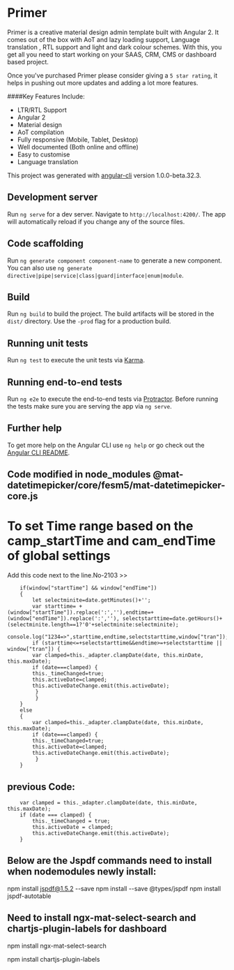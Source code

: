 # Primer

Primer is a creative material design admin template built with Angular 2. It comes out of the box with AoT and lazy loading support, Language translation , RTL support and light and dark colour schemes. With this, you get all you need to start working on your SAAS, CRM, CMS or dashboard based project.

Once you've purchased Primer please consider giving a `5 star rating`, it helps in pushing out more updates and adding a lot more features.

####Key Features Include:
* LTR/RTL Support
* Angular 2
* Material design
* AoT compilation
* Fully responsive (Mobile, Tablet, Desktop)
* Well documented (Both online and offline)
* Easy to customise
* Language translation

This project was generated with [angular-cli](https://github.com/angular/angular-cli) version 1.0.0-beta.32.3.

## Development server
Run `ng serve` for a dev server. Navigate to `http://localhost:4200/`. The app will automatically reload if you change any of the source files.

## Code scaffolding

Run `ng generate component component-name` to generate a new component. You can also use `ng generate directive|pipe|service|class|guard|interface|enum|module`.

## Build

Run `ng build` to build the project. The build artifacts will be stored in the `dist/` directory. Use the `-prod` flag for a production build.

## Running unit tests

Run `ng test` to execute the unit tests via [Karma](https://karma-runner.github.io).

## Running end-to-end tests

Run `ng e2e` to execute the end-to-end tests via [Protractor](http://www.protractortest.org/).
Before running the tests make sure you are serving the app via `ng serve`.

## Further help

To get more help on the Angular CLI use `ng help` or go check out the [Angular CLI README](https://github.com/angular/angular-cli/blob/master/README.md).


## Code modified in node_modules @mat-datetimepicker/core/fesm5/mat-datetimepicker-core.js

# To set Time range based on the camp_startTime and cam_endTime of global settings


Add this code next to the line.No-2103 >>
      
        if(window["startTime"] && window["endTime"])
        {
            let selectminite=date.getMinutes()+'';
            var starttime= +(window["startTime"]).replace(':',''),endtime=+(window["endTime"]).replace(':',''), selectstarttime=date.getHours()+(selectminite.length==1?'0'+selectminite:selectminite);
            console.log("1234=>",starttime,endtime,selectstarttime,window["tran"]);
            if (starttime<=+selectstarttime&&endtime>=+selectstarttime || window["tran"]) {
            var clamped=this._adapter.clampDate(date, this.minDate, this.maxDate);
            if (date===clamped) {
            this._timeChanged=true;
            this.activeDate=clamped;
            this.activeDateChange.emit(this.activeDate);
             }
             }
        }
        else
        {
            var clamped=this._adapter.clampDate(date, this.minDate, this.maxDate);
            if (date===clamped) {
            this._timeChanged=true;
            this.activeDate=clamped;
            this.activeDateChange.emit(this.activeDate);
             }
        }
## previous Code:
        
        var clamped = this._adapter.clampDate(date, this.minDate, this.maxDate);
        if (date === clamped) {
            this._timeChanged = true;
            this.activeDate = clamped;
            this.activeDateChange.emit(this.activeDate);
        }

## Below are the Jspdf commands need to install when nodemodules newly install:
 
npm install jspdf@1.5.2 --save
npm install --save @types/jspdf
npm install jspdf-autotable


## Need to install ngx-mat-select-search and chartjs-plugin-labels for dashboard 

npm install ngx-mat-select-search

npm install chartjs-plugin-labels